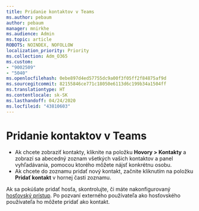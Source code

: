 ```yaml
---
title: Pridanie kontaktov v Teams
ms.author: pebaum
author: pebaum
manager: mnirkhe
ms.audience: Admin
ms.topic: article
ROBOTS: NOINDEX, NOFOLLOW
localization_priority: Priority
ms.collection: Adm_O365
ms.custom:
- "9002509"
- "5040"
ms.openlocfilehash: 0ebe897d4ed57755dc9a00f3f05ff2f84875af9d
ms.sourcegitcommit: 82155846ce771c18050e6113d6c199b34a1504ff
ms.translationtype: HT
ms.contentlocale: sk-SK
ms.lasthandoff: 04/24/2020
ms.locfileid: "43810603"
---
```

# <a name="add-contacts-in-teams"></a>Pridanie kontaktov v Teams

- Ak chcete zobraziť kontakty, kliknite na položku **Hovory > Kontakty** a zobrazí sa abecedný zoznam všetkých vašich kontaktov a panel vyhľadávania, pomocou ktorého môžete nájsť konkrétnu osobu. 
- Ak chcete do zoznamu pridať nový kontakt, začnite kliknutím na položku **Pridať kontakt** v hornej časti zoznamu.

Ak sa pokúšate pridať hosťa, skontrolujte, či máte nakonfigurovaný [hosťovský prístup](https://docs.microsoft.com/microsoftteams/set-up-guests). Po pozvaní externého používateľa ako hosťovského používateľa ho môžete pridať ako kontakt.
